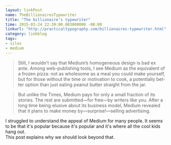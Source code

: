 ```yaml
---
layout: linkPost
name: TheBillionairesTypewriter
title: "The billionaire’s typewriter"
time: 2015-03-24 22:39:00.003000000 -08:00
linkurl: "http://practicaltypography.com/billionaires-typewriter.html"
category: linkblog
tags:
- silos
- medium
---
```


<blockquote>
Still, I wouldn’t say that Medium’s ho­mo­ge­neous de­sign is bad ex ante. Among web-pub­lish­ing tools, I see Medium as the equiv­a­lent of a frozen pizza: not as whole­some as a meal you could make your­self, but for those with­out the time or mo­ti­va­tion to cook, a po­ten­tially bet­ter op­tion than just eat­ing peanut but­ter straight from the jar.
</blockquote>

<blockquote>
But unlike the Times, Medium pays for only a small fraction of its stories. The rest are submitted—for free—by writers like you. After a long time being elusive about its business model, Medium revealed that it plans to make money by—surprise!—selling advertising.
</blockquote>

<p>
I struggled to understand the appeal of Medium for many people. It seems to be that it's popular because it's popular and it's where all the cool kids hang out.<br/>
This post explains why we should look beyond that.
</p>
